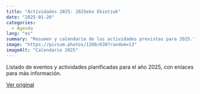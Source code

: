 ```yaml
---
title: "Actividades 2025: 2025eko Ekintzak"
date: "2025-01-20"
categories:
  - Agenda
lang: "es"
summary: "Resumen y calendario de las actividades previstas para 2025."
image: "https://picsum.photos/1200/630?random=13"
imageAlt: "Calendario 2025"
---
```


Listado de eventos y actividades planificadas para el año 2025, con enlaces para más información.

[Ver original]({{original_url}})
